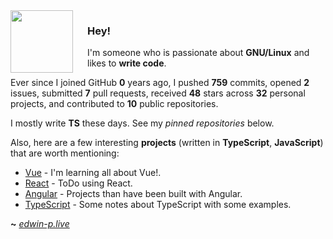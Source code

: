 <img align="left" width="100px" style="padding-right: 20px" src="https://upload.wikimedia.org/wikipedia/commons/thumb/9/95/Vue.js_Logo_2.svg/1200px-Vue.js_Logo_2.svg.png">

### Hey!

I'm someone who is passionate about **GNU/Linux** and likes to **write code**.


Ever since I joined GitHub **0** years ago, I pushed **759** commits, opened **2** issues, submitted **7** pull requests, received **48** stars across **32** personal projects, and contributed to **10** public repositories.

I mostly write **TS** these days. See my _pinned repositories_ below.

Also, here are a few interesting **projects** (written in **TypeScript**, **JavaScript**) that are worth mentioning:

- [Vue](https://github.com/M8-Babbage/Vue-TS-Vite) - I'm learning all about Vue!.
- [React](https://github.com/M8-Babbage/ToDo-React.git) - ToDo using React.
- [Angular](https://github.com/M8-Babbage/Angular) - Projects than have been built with Angular.
- [TypeScript](https://github.com/M8-Babbage/Notes/tree/main/typescript) - Some notes about TypeScript with some examples.

**~** [_edwin-p.live_](https://edwin-p.live/)
